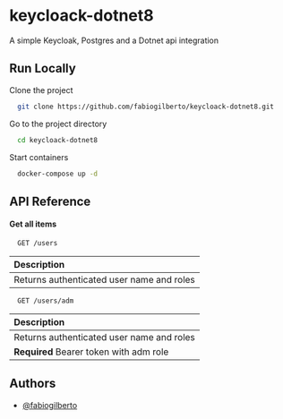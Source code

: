 # keycloack-dotnet8

A simple Keycloak, Postgres and a Dotnet api integration
## Run Locally

Clone the project

```bash
  git clone https://github.com/fabiogilberto/keycloack-dotnet8.git
```

Go to the project directory

```bash
  cd keycloack-dotnet8
```

Start containers

```bash
  docker-compose up -d
```


## API Reference

#### Get all items

```http
  GET /users
```

| Description                |
| :------------------------- |
| Returns authenticated user name and roles |

```http
  GET /users/adm
```

| Description                |
| :------------------------- |
| Returns authenticated user name and roles | 
| **Required** Bearer token with adm role | 


## Authors

- [@fabiogilberto](https://github.com/fabiogilberto)

